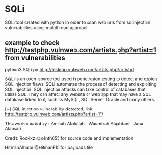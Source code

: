 # SQLi
SQLi tool created with python in order to scan web urls from sql injection vulnerabilities using multithread approach 




example to check  http://testphp.vulnweb.com/artists.php?artist=1 from vulnerabilities 
--------------------------------------------------------------------------------------
python3 SQLi.py  http://testphp.vulnweb.com/artists.php?artist=1  

SQLi is an open-source tool used in penetration testing to detect and exploit SQL injection flaws. SQLi automates the process of detecting and exploiting SQL injection. SQL Injection attacks can take control of databases that utilize SQL. They can affect any website or web app that may have a SQL database linked to it, such as MySQL, SQL Server, Oracle and many others.

[+] SQL Injection vulnerability detected, link: http://testphp.vulnweb.com/artists.php?artist=1"\



This work created by : Aminah Abdullah - Wasmiyah Alqahtani - Jana Alansari 


Credit: Rockikz @x4nth055 for source code and implementation 

HitmanAlharbi @HitmanF15 for payloads file 
